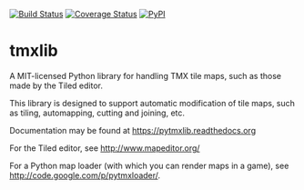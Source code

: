 [![Build Status](https://secure.travis-ci.org/encukou/pytmxlib.png?branch=master)](http://travis-ci.org/encukou/pytmxlib)
[![Coverage Status](https://coveralls.io/repos/encukou/pytmxlib/badge.png?branch=tests)](https://coveralls.io/r/encukou/pytmxlib?branch=tests)
[![PyPI](https://img.shields.io/pypi/v/tmxlib.svg)](https://pypi.org/project/tmxlib/)

tmxlib
======

A MIT-licensed Python library for handling TMX tile maps, such as those made by
the Tiled editor.

This library is designed to support automatic modification of tile maps, such
as tiling, automapping, cutting and joining, etc.

Documentation may be found at https://pytmxlib.readthedocs.org


For the Tiled editor, see http://www.mapeditor.org/

For a Python map loader (with which you can render maps in a game), see
    http://code.google.com/p/pytmxloader/.
